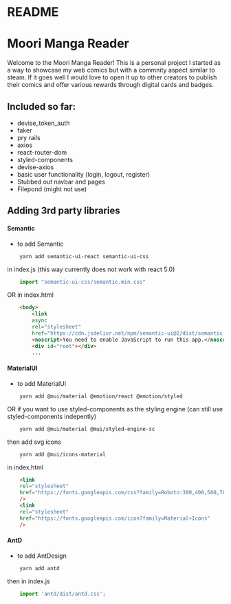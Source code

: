 # README

# Moori Manga Reader
Welcome to the Moori Manga Reader! This is a personal project I started as a way to showcase my web comics but with a commnity aspect similar to steam. If it goes well I would love to open it up to other creators to publish their comics and offer various rewards through digital cards and badges.
## Included so far: 
- devise_token_auth
- faker
- pry rails
- axios
- react-router-dom
- styled-components
- devise-axios
- basic user functionality (login, logout, register)
- Stubbed out navbar and pages
- Filepond (might not use)

## Adding 3rd party libraries

#### Semantic
- to add Semantic
```
    yarn add semantic-ui-react semantic-ui-css
```
in index.js (this way currently does not work with react 5.0)
```javascript
    import "semantic-ui-css/semantic.min.css"
```
OR in index.html
```html
    <body>
        <link
        async
        rel="stylesheet"
        href="https://cdn.jsdelivr.net/npm/semantic-ui@2/dist/semantic.min.css"/>
        <noscript>You need to enable JavaScript to run this app.</noscript>
        <div id="root"></div>
        ...
```

#### MaterialUI
- to add MaterialUI
```
    yarn add @mui/material @emotion/react @emotion/styled
```
OR if you want to use styled-components as the styling engine (can still use styled-components indepently)
```
    yarn add @mui/material @mui/styled-engine-sc
```
then add svg icons
```
    yarn add @mui/icons-material
```
in index.html
```html
    <link
    rel="stylesheet"
    href="https://fonts.googleapis.com/css?family=Roboto:300,400,500,700&display=swap"
    />
    <link
    rel="stylesheet"
    href="https://fonts.googleapis.com/icon?family=Material+Icons"
    />
```

#### AntD
- to add AntDesign
```
    yarn add antd
```
then in index.js
```javascript
    import 'antd/dist/antd.css';
```

